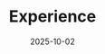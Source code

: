 ---
title: 'Experience'
date: 2025-10-02
type: landing

design:
  spacing: '5rem'

# Note: `username` refers to the user's folder name in `content/authors/`

# Page sections
sections:
  - block: resume-experience
    content:
      username: admin
    design:
      # Hugo date format
      date_format: '2006.01'
      # Education or Experience section first?
      is_education_first: false
  - block: resume-skills
    content:
      title: 기술 
      username: admin
    design:
      show_skill_percentage: true
  #- block: resume-awards
  #  content:
  #    title: Awards
  #    username: admin
  - block: resume-languages
    content:
      title: 언어
      username: admin
---